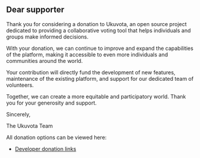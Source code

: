 ## Dear supporter

Thank you for considering a donation to Ukuvota, an open source project dedicated to providing a collaborative voting tool that helps individuals and groups make informed decisions.

With your donation, we can continue to improve and expand the capabilities of the platform, making it accessible to even more individuals and communities around the world.

Your contribution will directly fund the development of new features, maintenance of the existing platform, and support for our dedicated team of volunteers.

Together, we can create a more equitable and participatory world. Thank you for your generosity and support.

Sincerely,

The Ukuvota Team

All donation options can be viewed here:
 - [Developer donation links](https://waotzi.org/donate.html)
